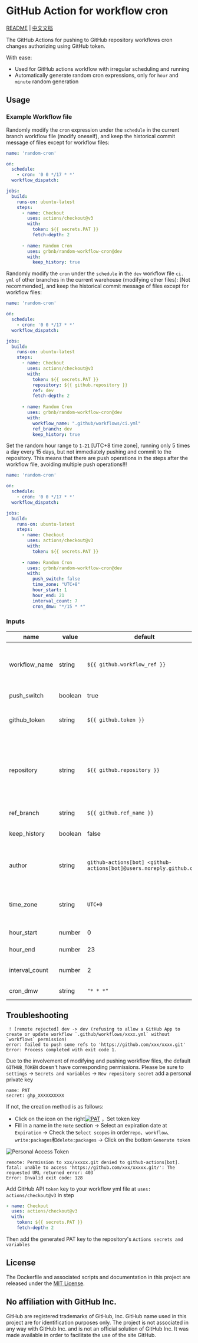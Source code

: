# GitHub Action for workflow cron

[README](README.md) | [中文文档](README_zh.md)

The GitHub Actions for pushing to GitHub repository workflows cron changes authorizing using GitHub token.

With ease:

- Used for GitHub actions workflow with irregular scheduling and running
- Automatically generate random cron expressions, only for `hour` and `minute` random generation

## Usage

### Example Workflow file

Randomly modify the `cron` expression under the `schedule` in the current branch workflow file (modify oneself), and keep the historical commit message of files except for workflow files:

```yaml
name: 'random-cron'

on:
  schedule:
    - cron: '0 0 */17 * *'
  workflow_dispatch:

jobs:
  build:
    runs-on: ubuntu-latest
    steps:
      - name: Checkout
        uses: actions/checkout@v3
        with:
          token: ${{ secrets.PAT }}
          fetch-depth: 2
      
      - name: Random Cron
        uses: grbnb/random-workflow-cron@dev
        with:
          keep_history: true
```

Randomly modify the `cron` under the `schedule` in the `dev` workflow file `ci. yml` of other branches in the current warehouse (modifying other files): [Not recommended], and keep the historical commit message of files except for workflow files:

```yaml
name: 'random-cron'

on:
  schedule:
    - cron: '0 0 */17 * *'
  workflow_dispatch:

jobs:
  build:
    runs-on: ubuntu-latest
    steps:
      - name: Checkout
        uses: actions/checkout@v3
        with:
          token: ${{ secrets.PAT }}
          repository: ${{ github.repository }}
          ref: dev
          fetch-depth: 2
      
      - name: Random Cron
        uses: grbnb/random-workflow-cron@dev
        with:
          workflow_name: ".github/workflows/ci.yml"
          ref_branch: dev
          keep_history: true
```

Set the random hour range to `1-21` [UTC+8 time zone], running only 5 times a day every 15 days, but not immediately pushing and commit to the repository. This means that there are push operations in the steps after the workflow file, avoiding multiple push operations!!!

```yml
name: 'random-cron'

on:
  schedule:
    - cron: '0 0 */17 * *'
  workflow_dispatch:

jobs:
  build:
    runs-on: ubuntu-latest
    steps:
      - name: Checkout
        uses: actions/checkout@v3
        with:
          token: ${{ secrets.PAT }}
      
      - name: Random Cron
        uses: grbnb/random-workflow-cron@dev
        with:
          push_switch: false
          time_zone: "UTC+8"
          hour_start: 1
          hour_end: 21
          interval_count: 7
          cron_dmw: "*/15 * *"
```

### Inputs

| name   | value | default | description |
|--------| ----- | ------- |-------------|
| workflow_name | string | `${{ github.workflow_ref }}` | The modified workflow file name path <br /> defaults to the current workflow path <br /> e.g. `.github/workflow/cron.yml` |
| push_switch | boolean | true | The modified workflow_file push or not at once |
| github_token | string  | `${{ github.token }}` | The GitHub PAT key with at least `repo` and `workflow` permissions<br /> [Personal Access Token](https://docs.github.com/en/authentication/keeping-your-account-and-data-secure/creating-a-personal-access-token). |
| repository | string | `${{ github.repository }}` | Repository name. <br /> The default is the current github repository <br /> If you want to push to other repository, <br /> you should make a [personal access token](https://github.com/settings/tokens) <br /> and use it as the `github_token` input. |
| ref_branch | string | `${{ github.ref_name }}` | The modified workflow_file push to destination branch |
| keep_history | boolean | false | Keep except workflow_file history commit message outside of the file |
| author | string | `github-actions[bot] <github-actions[bot]@users.noreply.github.com>` | Author name and email address as `Display Name <joe@foo.bar>` (defaults to the GitHub Actions bot user) |
| time_zone | string | `UTC+0` | The time zone of the user's region, with a range of `UTC±12`, automatically rounded down e.g. UTC+3.5 => UTC+3 |
| hour_start | number | 0 | Define the intervals start hour |
| hour_end | number | 23 | Define the intervals end hour |
| interval_count | number | 2 | Number of intervals to divide the day into, the number of runs per day |
| cron_dmw | string | `"* * *"` | Custom `Cron` DayofMonth Month DayofWeek |

## Troubleshooting

```log
 ! [remote rejected] dev -> dev (refusing to allow a GitHub App to create or update workflow `.github/workflows/xxxx.yml` without `workflows` permission)
error: failed to push some refs to 'https://github.com/xxx/xxxx.git'
Error: Process completed with exit code 1.
```

Due to the involvement of modifying and pushing workflow files, the default `GITHUB_TOKEN` doesn't have corresponding permissions. Please be sure to `settings` -> `Secrets and variables` -> `New repository secret` add a personal private key  
```
name: PAT
secret: ghp_XXXXXXXXXX
```
If not, the creation method is as follows:

- Click on the icon on the right[![PAT](https://github.githubassets.com/favicons/favicon.png)](https://github.com/settings/tokens/new) ，Set token key
- Fill in a name in the `Note` section -> Select an expiration date at `Expiration` -> Check the `Select scopes` in order`repo`、`workflow`、`write:packages`和`delete:packages` -> Click on the bottom `Generate token`

![Personal Access Token](https://github.com/grbnb/random-workflow-cron/blob/img/img/PAT.png)

```log
remote: Permission to xxx/xxxxx.git denied to github-actions[bot].
fatal: unable to access 'https://github.com/xxx/xxxxx.git/': The requested URL returned error: 403
Error: Invalid exit code: 128
```

Add GitHub API `token` key to your workflow yml file at `uses: actions/checkout@v3` in step
```yml
- name: Checkout
  uses: actions/checkout@v3
  with:
    token: ${{ secrets.PAT }}
    fetch-depth: 2
```

Then add the generated PAT key to the repository's `Actions secrets and variables`

## License

The Dockerfile and associated scripts and documentation in this project are released under the [MIT License](LICENSE).

## No affiliation with GitHub Inc.

GitHub are registered trademarks of GitHub, Inc. GitHub name used in this project are for identification purposes only. The project is not associated in any way with GitHub Inc. and is not an official solution of GitHub Inc. It was made available in order to facilitate the use of the site GitHub.
